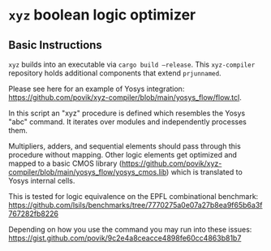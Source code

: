 # `xyz` boolean logic optimizer

## Basic Instructions

`xyz` builds into an executable via `cargo build —release`. This `xyz-compiler` repository holds additional components that extend `prjunnamed`.

Please see here for an example of Yosys integration: https://github.com/povik/xyz-compiler/blob/main/yosys_flow/flow.tcl.

In this script an "xyz" procedure is defined which resembles the Yosys "abc" command. It iterates over modules and independently processes them.

Multipliers, adders, and sequential elements should pass through this procedure without mapping. Other logic elements get optimized and mapped to a basic CMOS library (https://github.com/povik/xyz-compiler/blob/main/yosys_flow/yosys_cmos.lib) which is translated to Yosys internal cells.

This is tested for logic equivalence on the EPFL combinational benchmark: https://github.com/lsils/benchmarks/tree/7770275a0e07a27b8ea9f65b6a3f767282fb8226

Depending on how you use the command you may run into these issues: https://gist.github.com/povik/9c2e4a8ceacce4898fe60cc4863b81b7
